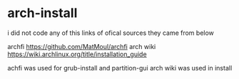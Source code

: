 # arch-install
i did not code any of this links of ofical sources they came from below

archfi https://github.com/MatMoul/archfi
arch wiki https://wiki.archlinux.org/title/installation_guide

achfi was used for grub-install and partition-gui
arch wiki was used in install
